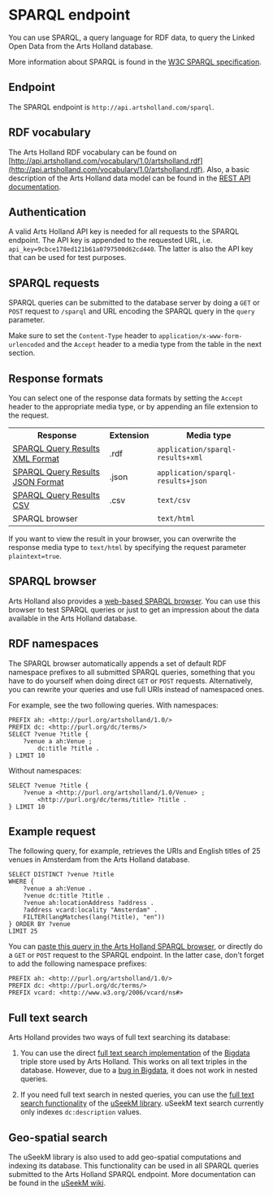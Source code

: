 SPARQL endpoint
===============

You can use SPARQL, a query language for RDF data, to query the Linked Open Data from the Arts Holland database.

More information about SPARQL is found in the [W3C SPARQL specification](http://www.w3.org/TR/rdf-sparql-query/).

Endpoint
--------

The SPARQL endpoint is `http://api.artsholland.com/sparql`.

RDF vocabulary
--------------

The Arts Holland RDF vocabulary can be found on
[http://api.artsholland.com/vocabulary/1.0/artsholland.rdf](http://api.artsholland.com/vocabulary/1.0/artsholland.rdf). Also, a basic description of the Arts Holland data model can be found in the [REST API documentation](restapi).

Authentication
--------------

A valid Arts Holland API key is needed for all requests to the SPARQL endpoint. The API key is appended to the requested URL, i.e. `api_key=9cbce178ed121b61a0797500d62cd440`. The latter is also the API key that can be used for test purposes.

SPARQL requests
---------------
SPARQL queries can be submitted to the database server by doing a `GET` or `POST` request to `/sparql` and URL encoding the SPARQL query in the `query` parameter.

Make sure to set the `Content-Type` header to `application/x-www-form-urlencoded` and the `Accept` header to a media type from the table in the next section.

Response formats
----------------
You can select one of the response data formats by setting the `Accept` header to the appropriate media type, or by appending an file extension to the request. 

<table>
	<tr>
		<th>Response</th>
		<th>Extension</th>
		<th>Media type</th>	
	</tr>
	<tr>
		<td><a href="http://www.w3.org/TR/rdf-sparql-XMLres/">SPARQL Query Results XML Format</a></td>
		<td>.rdf</td>
		<td><code>application/sparql-results+xml</code></td>
	</tr>
	<tr>
		<td><a href="http://www.w3.org/TR/rdf-sparql-XMLres/">SPARQL Query Results JSON Format</a></td>
		<td>.json</td>
		<td><code>application/sparql-results+json</code></td>
	</tr>
	<tr>
		<td><a href="http://www.w3.org/TR/2012/WD-sparql11-results-csv-tsv-20120501/">SPARQL Query Results CSV</a></td>
		<td>.csv</td>
		<td><code>text/csv</code></td>
	</tr>
	<tr>
		<td>SPARQL browser</td>
		<td></td>
		<td><code>text/html</code></td>
	</tr>
</table>

If you want to view the result in your browser, you can overwrite the response media type to `text/html` by specifying the request parameter `plaintext=true`.

SPARQL browser
------------
Arts Holland also provides a [web-based SPARQL browser](http://api.artsholland.com/sparql?api_key=9cbce178ed121b61a0797500d62cd440). You can use this browser to test SPARQL queries or just to get an impression about the data available in the Arts Holland database.

RDF namespaces
--------------

The SPARQL browser automatically appends a set of default RDF namespace prefixes to all submitted SPARQL queries, something that you have to do yourself when doing direct `GET` or `POST` requests. Alternatively, you can rewrite your queries and use full URIs instead of namespaced ones.

For example, see the two following queries. With namespaces:

	PREFIX ah: <http://purl.org/artsholland/1.0/>
	PREFIX dc: <http://purl.org/dc/terms/>
	SELECT ?venue ?title {	
		?venue a ah:Venue ;
			dc:title ?title .
	} LIMIT 10
		
Without namespaces:

	SELECT ?venue ?title {	
		?venue a <http://purl.org/artsholland/1.0/Venue> ;
			<http://purl.org/dc/terms/title> ?title .
	} LIMIT 10

Example request
---------------
The following query, for example, retrieves the URIs and English titles of 25 venues in Amsterdam from the Arts Holland database.

	SELECT DISTINCT ?venue ?title
	WHERE { 
		?venue a ah:Venue .
		?venue dc:title ?title .
		?venue ah:locationAddress ?address .
		?address vcard:locality "Amsterdam" . 
		FILTER(langMatches(lang(?title), "en"))
	} ORDER BY ?venue
	LIMIT 25

You can [paste this query in the Arts Holland SPARQL browser](http://api.artsholland.com/sparql?query=SELECT+DISTINCT+%3Fvenue+%3Ftitle%0D%0AWHERE+%7B+%0D%0A%09%3Fvenue+a+ah%3AVenue+.%0D%0A%09%3Fvenue+dc%3Atitle+%3Ftitle+.%0D%0A%09%3Fvenue+ah%3AlocationAddress+%3Faddress+.%0D%0A%09%3Faddress+vcard%3Alocality+%22Amsterdam%22+.+%0D%0A%09FILTER%28langMatches%28lang%28%3Ftitle%29%2C+%22en%22%29%29%0D%0A%7D+ORDER+BY+%3Fvenue%0D%0ALIMIT+25&apiKey=9cbce178ed121b61a0797500d62cd440&selectoutput=browse), or directly do a `GET` or `POST` request to the SPARQL endpoint. In the latter case, don't forget to add the following namespace prefixes:

	PREFIX ah: <http://purl.org/artsholland/1.0/>
	PREFIX dc: <http://purl.org/dc/terms/>
	PREFIX vcard: <http://www.w3.org/2006/vcard/ns#>

Full text search
----------------

Arts Holland provides two ways of full text searching its database:

1. You can use the direct [full text search implementation](http://sourceforge.net/apps/mediawiki/bigdata/index.php?title=FullTextSearch) of the [Bigdata](http://www.systap.com/bigdata.htm) triple store used by Arts Holland. This works on all text triples in the database. However, due to a [bug in Bigdata](http://sourceforge.net/apps/trac/bigdata/ticket/581), it does not work in nested queries.

2. If you need full text search in nested queries, you can use the [full text search functionality](https://dev.opensahara.com/projects/useekm/wiki/IndexingSail#Full-Text-Search) of the [uSeekM library](https://dev.opensahara.com/projects/useekm). uSeekM text search currently only indexes `dc:description` values.

Geo-spatial search
------------------

The uSeekM library is also used to add geo-spatial computations and indexing its database. This functionality can be used in all SPARQL queries submitted to the Arts Holland SPARQL endpoint. More documentation can be found in the [uSeekM wiki](https://dev.opensahara.com/projects/useekm/wiki/IndexingSail#GeoSPARQL).
